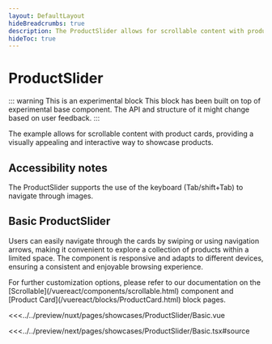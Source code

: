 ```yaml
---
layout: DefaultLayout
hideBreadcrumbs: true
description: The ProductSlider allows for scrollable content with product cards, providing a visually appealing and interactive way to showcase products.
hideToc: true
---
```

# ProductSlider

::: warning This is an experimental block
This block has been built on top of experimental base component. The API and structure of it might change based on user feedback.
:::

The example allows for scrollable content with product cards, providing a visually appealing and interactive way to showcase products.

## Accessibility notes

The ProductSlider supports the use of the keyboard (Tab/shift+Tab) to navigate through images.

## Basic ProductSlider

Users can easily navigate through the cards by swiping or using navigation arrows, making it convenient to explore a collection of products within a limited space. The component is responsive and adapts to different devices, ensuring a consistent and enjoyable browsing experience.

For further customization options, please refer to our documentation on the [Scrollable](/<!-- vue -->vue<!-- end vue --><!-- react -->react<!-- end react -->/components/scrollable.html) component and [Product Card](/<!-- vue -->vue<!-- end vue --><!-- react -->react<!-- end react -->/blocks/ProductCard.html) block pages.

<Showcase showcase-name="ProductSlider/Basic" style="min-height:380px">

<!-- vue -->
<<<../../preview/nuxt/pages/showcases/ProductSlider/Basic.vue
<!-- end vue -->
<!-- react -->
<<<../../preview/next/pages/showcases/ProductSlider/Basic.tsx#source
<!-- end react -->

</Showcase>

